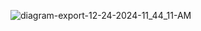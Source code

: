 ![diagram-export-12-24-2024-11_44_11-AM](https://github.com/user-attachments/assets/bc31d191-94eb-4a4c-9b3c-c8143adadfca)
